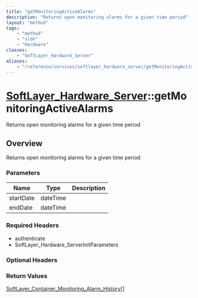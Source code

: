 ```yaml
---
title: "getMonitoringActiveAlarms"
description: "Returns open monitoring alarms for a given time period"
layout: "method"
tags:
    - "method"
    - "sldn"
    - "Hardware"
classes:
    - "SoftLayer_Hardware_Server"
aliases:
    - "/reference/services/softlayer_hardware_server/getMonitoringActiveAlarms"
---
```

# [SoftLayer_Hardware_Server](/reference/services/SoftLayer_Hardware_Server)::getMonitoringActiveAlarms

Returns open monitoring alarms for a given time period


## Overview 
Returns open monitoring alarms for a given time period 

### Parameters 
|Name | Type | Description |
| --- | --- | --- |
|startDate| dateTime| |
|endDate| dateTime| |


### Required Headers
* authenticate
* SoftLayer_Hardware_ServerInitParameters

### Optional Headers

### Return Values
<a href='/reference/datatypes/SoftLayer_Container_Monitoring_Alarm_History'>SoftLayer_Container_Monitoring_Alarm_History[] </a>

